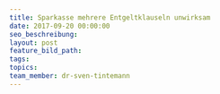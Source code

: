 ```yaml
---
title: Sparkasse mehrere Entgeltklauseln unwirksam
date: 2017-09-20 00:00:00
seo_beschreibung:
layout: post
feature_bild_path:
tags:
topics:
team_member: dr-sven-tintemann
---
```



